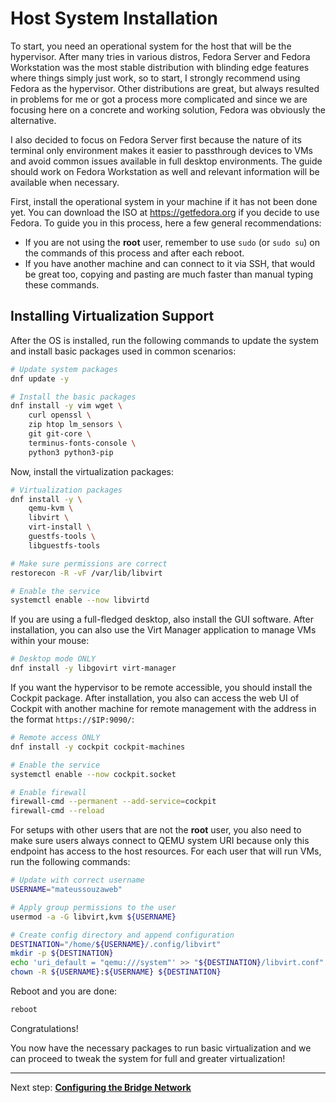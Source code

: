 # Host System Installation

To start, you need an operational system for the host that will be the hypervisor. After many tries in various distros, Fedora Server and Fedora Workstation was the most stable distribution with blinding edge features where things simply just work, so to start, I strongly recommend using Fedora as the hypervisor. Other distributions are great, but always resulted in problems for me or got a process more complicated and since we are focusing here on a concrete and working solution, Fedora was obviously the alternative.

I also decided to focus on Fedora Server first because the nature of its terminal only environment makes it easier to passthrough devices to VMs and avoid common issues available in full desktop environments. The guide should work on Fedora Workstation as well and relevant information will be available when necessary.

First, install the operational system in your machine if it has not been done yet. You can download the ISO at <https://getfedora.org> if you decide to use Fedora. To guide you in this process, here a few general recommendations:

- If you are not using the **root** user, remember to use ``sudo`` (or ``sudo su``) on the commands of this process and after each reboot.
- If you have another machine and can connect to it via SSH, that would be great too, copying and pasting are much faster than manual typing these commands.

## Installing Virtualization Support

After the OS is installed, run the following commands to update the system and install basic packages used in common scenarios:

```bash
# Update system packages
dnf update -y

# Install the basic packages
dnf install -y vim wget \
    curl openssl \
    zip htop lm_sensors \
    git git-core \
    terminus-fonts-console \
    python3 python3-pip
```

Now, install the virtualization packages:

```bash
# Virtualization packages
dnf install -y \
    qemu-kvm \
    libvirt \
    virt-install \
    guestfs-tools \
    libguestfs-tools

# Make sure permissions are correct
restorecon -R -vF /var/lib/libvirt

# Enable the service
systemctl enable --now libvirtd
```

If you are using a full-fledged desktop, also install the GUI software. After installation, you can also use the Virt Manager application to manage VMs within your mouse:

```bash
# Desktop mode ONLY
dnf install -y libgovirt virt-manager
```

If you want the hypervisor to be remote accessible, you should install the Cockpit package. After installation, you also can access the web UI of Cockpit with another machine for remote management with the address in the format ``https://$IP:9090/``:

```bash
# Remote access ONLY
dnf install -y cockpit cockpit-machines

# Enable the service
systemctl enable --now cockpit.socket

# Enable firewall
firewall-cmd --permanent --add-service=cockpit
firewall-cmd --reload
```

For setups with other users that are not the **root** user, you also need to make sure users always connect to QEMU system URI because only this endpoint has access to the host resources. For each user that will run VMs, run the following commands:

```bash
# Update with correct username
USERNAME="mateussouzaweb"

# Apply group permissions to the user
usermod -a -G libvirt,kvm ${USERNAME}

# Create config directory and append configuration
DESTINATION="/home/${USERNAME}/.config/libvirt"
mkdir -p ${DESTINATION}
echo 'uri_default = "qemu:///system"' >> "${DESTINATION}/libvirt.conf"
chown -R ${USERNAME}:${USERNAME} ${DESTINATION}
```

Reboot and you are done:

```bash
reboot
```

Congratulations!

You now have the necessary packages to run basic virtualization and we can proceed to tweak the system for full and greater virtualization!

----

Next step: **[Configuring the Bridge Network](01%20-%20Bridge%20Network.md)**

